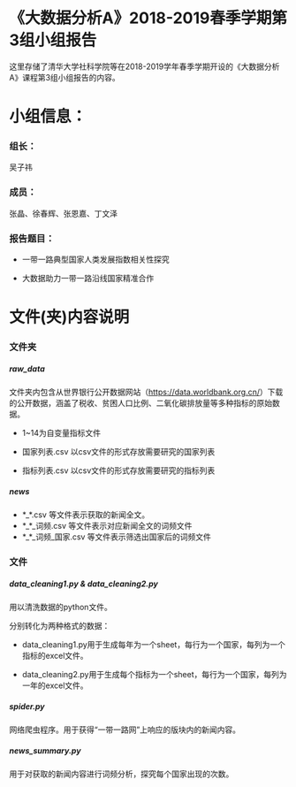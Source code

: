 # 《大数据分析A》2018-2019春季学期第3组小组报告

这里存储了清华大学社科学院等在2018-2019学年春季学期开设的《大数据分析A》课程第3组小组报告的内容。

# 小组信息：

### 组长：

吴子祎

### 成员：

张晶、徐春辉、张恩嘉、丁文泽

### 报告题目：

- 一带一路典型国家人类发展指数相关性探究

- 大数据助力一带一路沿线国家精准合作

# 文件(夹)内容说明

### 文件夹

##### raw_data

文件夹内包含从世界银行公开数据网站（<https://data.worldbank.org.cn/>）下载的公开数据，涵盖了税收、贫困人口比例、二氧化碳排放量等多种指标的原始数据。

- 1~14为自变量指标文件

- 国家列表.csv  以csv文件的形式存放需要研究的国家列表

- 指标列表.csv  以csv文件的形式存放需要研究的指标列表

##### news

- \*\_\*.csv  等文件表示获取的新闻全文。
- \*_\*\_词频.csv  等文件表示对应新闻全文的词频文件
- \*\_\*\_词频\_国家.csv  等文件表示筛选出国家后的词频文件

### 文件

##### data_cleaning1.py & data_cleaning2.py

用以清洗数据的python文件。

分别转化为两种格式的数据：

- data_cleaning1.py用于生成每年为一个sheet，每行为一个国家，每列为一个指标的excel文件。

- data_cleaning2.py用于生成每个指标为一个sheet，每行为一个国家，每列为一年的excel文件。

##### spider.py

网络爬虫程序。用于获得“一带一路网”上响应的版块内的新闻内容。

##### news_summary.py 

用于对获取的新闻内容进行词频分析，探究每个国家出现的次数。

